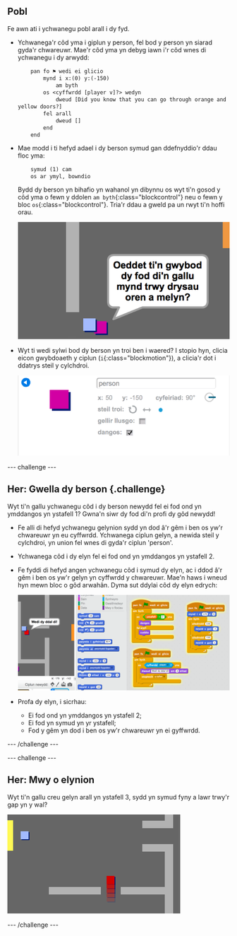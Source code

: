 ## Pobl

Fe awn ati i ychwanegu pobl arall i dy fyd.

+ Ychwanega'r côd yma i giplun y person, fel bod y person yn siarad gyda'r chwareuwr. Mae'r côd yma yn debyg iawn i'r côd wnes di ychwanegu i dy arwydd:

	```blocks
		pan fo ⚑ wedi ei glicio
			mynd i x:(0) y:(-150)
				am byth
   			os <cyffwrdd [player v]?> wedyn
      			dweud [Did you know that you can go through orange and yellow doors?]
   			fel arall
      			dweud []
   			end
		end
	```

+ Mae modd i ti hefyd adael i dy berson symud gan ddefnyddio'r ddau floc yma:

	```blocks
		symud (1) cam
		os ar ymyl, bowndio
	```

	Bydd dy berson yn bihafio yn wahanol yn dibynnu os wyt ti'n gosod y côd yma o fewn y ddolen `am byth`{:class="blockcontrol"} neu o fewn y bloc `os`{:class="blockcontrol"}. Tria'r ddau a gweld pa un rwyt ti'n hoffi orau.

	![screenshot](images/world-person-test.png)

+ Wyt ti wedi sylwi bod dy berson yn troi ben i waered? I stopio hyn, clicia eicon gwybdoaeth y ciplun (`i`{:class="blockmotion"}), a clicia'r dot i ddatrys steil y cylchdroi.

	![screenshot](images/world-person-rotate.png)

--- challenge ---

	
## Her: Gwella dy berson {.challenge}
Wyt ti'n gallu ychwanegu côd i dy berson newydd fel ei fod ond yn ymddangos yn ystafell 1? Gwna'n siwr dy fod di'n profi dy gôd newydd!

+ Fe alli di hefyd ychwanegu gelynion sydd yn dod â'r gêm i ben os yw'r chwareuwr yn eu cyffwrdd.  Ychwanega ciplun gelyn, a newida steil y cylchdroi, yn union fel wnes di gyda'r ciplun 'person'.

+ Ychwanega côd i dy elyn fel ei fod ond yn ymddangos yn ystafell 2.

+ Fe fyddi di hefyd angen ychwanegu côd i symud dy elyn, ac i ddod â'r gêm i ben os yw'r gelyn yn cyffwrdd y chwareuwr. Mae'n haws i wneud hyn mewn bloc o gôd arwahân. Dyma sut ddylai côd dy elyn edrych:

	![screenshot](images/world-enemy-code.png)

+ Profa dy elyn, i sicrhau:
	+ Ei fod ond yn ymddangos yn ystafell 2;
	+ Ei fod yn symud yn yr ystafell;
	+ Fod y gêm yn dod i ben os yw'r chwareuwr yn ei gyffwrdd.
	
--- /challenge ---

--- challenge ---

## Her: Mwy o elynion
Wyt ti'n gallu creu gelyn arall yn ystafell 3, sydd yn symud fyny a lawr trwy'r gap yn y wal?

![screenshot](images/world-enemy2.png)

--- /challenge ---

